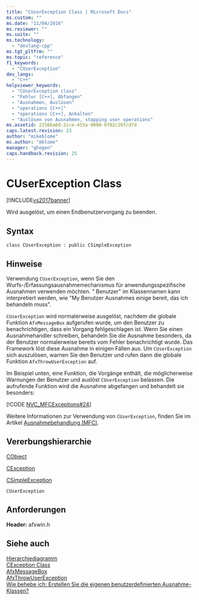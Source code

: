 ```yaml
---
title: "CUserException Class | Microsoft Docs"
ms.custom: ""
ms.date: "11/04/2016"
ms.reviewer: ""
ms.suite: ""
ms.technology: 
  - "devlang-cpp"
ms.tgt_pltfrm: ""
ms.topic: "reference"
f1_keywords: 
  - "CUserException"
dev_langs: 
  - "C++"
helpviewer_keywords: 
  - "CUserException class"
  - "Fehler [C++], Abfangen"
  - "Ausnahmen, Auslösen"
  - "operations [C++]"
  - "operations [C++], Anhalten"
  - "Auslösen von Ausnahmen, stopping user operations"
ms.assetid: 2156ba6d-2cce-415a-9000-6f02c26fcd7d
caps.latest.revision: 23
author: "mikeblome"
ms.author: "mblome"
manager: "ghogen"
caps.handback.revision: 25
---
```

# CUserException Class
[!INCLUDE[vs2017banner](../../assembler/inline/includes/vs2017banner.md)]

Wird ausgelöst, um einen Endbenutzervorgang zu beenden.  
  
## Syntax  
  
```  
class CUserException : public CSimpleException  
```  
  
## Hinweise  
 Verwendung `CUserException`, wenn Sie den Wurfs\-\/Erfassungsausnahmemechanismus für anwendungsspezifische Ausnahmen verwenden möchten. "  Benutzer" im Klassennamen kann interpretiert werden, wie "My Benutzer Ausnahmes einige bereit, das ich behandeln muss".  
  
 `CUserException` wird normalerweise ausgelöst, nachdem die globale Funktion `AfxMessageBox` aufgerufen wurde, um den Benutzer zu benachrichtigen, dass ein Vorgang fehlgeschlagen ist.  Wenn Sie einen Ausnahmehandler schreiben, behandeln Sie die Ausnahme besonders, da der Benutzer normalerweise bereits vom Fehler benachrichtigt wurde.  Das Framework löst diese Ausnahme in einigen Fällen aus.  Um `CUserException` sich auszulösen, warnen Sie den Benutzer und rufen dann die globale Funktion `AfxThrowUserException` auf.  
  
 Im Beispiel unten, eine Funktion, die Vorgänge enthält, die möglicherweise Warnungen der Benutzer und auslöst `CUserException` belassen.  Die aufrufende Funktion wird die Ausnahme abgefangen und behandelt sie besonders:  
  
 [!CODE [NVC_MFCExceptions#24](../CodeSnippet/VS_Snippets_Cpp/NVC_MFCExceptions#24)]  
  
 Weitere Informationen zur Verwendung von `CUserException`, finden Sie im Artikel [Ausnahmebehandlung \(MFC\)](../../mfc/exception-handling-in-mfc.md).  
  
## Vererbungshierarchie  
 [CObject](../../mfc/reference/cobject-class.md)  
  
 [CException](../../mfc/reference/cexception-class.md)  
  
 [CSimpleException](../../mfc/reference/csimpleexception-class.md)  
  
 `CUserException`  
  
## Anforderungen  
 **Header:** afxwin.h  
  
## Siehe auch  
 [Hierarchiediagramm](../../mfc/hierarchy-chart.md)   
 [CException Class](../../mfc/reference/cexception-class.md)   
 [AfxMessageBox](../Topic/AfxMessageBox.md)   
 [AfxThrowUserException](../Topic/AfxThrowUserException.md)   
 [Wie behebe ich: Erstellen Sie die eigenen benutzerdefinierten Ausnahme\-Klassen?](http://go.microsoft.com/fwlink/?LinkId=128045)